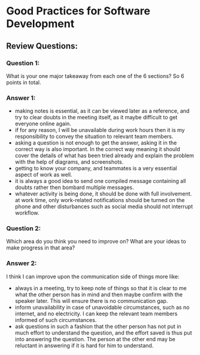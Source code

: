 # Good Practices for Software Development

## Review Questions:

### Question 1:

What is your one major takeaway from each one of the 6 sections? So 6 points in total.

### Answer 1:

- making notes is essential, as it can be viewed later as a reference, and try to clear doubts in the meeting itself, as it maybe difficult to get everyone online again.
- if for any reason, I will be unavailable during work hours then it is my responsibility to convey the situation to relevant team members.
- asking a question is not enough to get the answer, asking it in the correct way is also important. In the correct way meaning it should cover the details of what has been tried already and explain the problem with the help of diagrams, and screenshots.
- getting to know your company, and teammates is a very essential aspect of work as well.
- it is always a good idea to send one compiled message containing all doubts rather then bombard multiple messages.
- whatever activity is being done, it should be done with full involvement. at work time, only work-related notifications should be turned on the phone and other disturbances such as social media should not interrupt workflow.

### Question 2:

Which area do you think you need to improve on? What are your ideas to make progress in that area?

### Answer 2:

I think I can improve upon the communication side of things more like:

- always in a meeting, try to keep note of things so that it is clear to me what the other person has in mind and then maybe confirm with the speaker later. This will ensure there is no communication gap.
- inform unavailability in case of unavoidable circumstances, such as no internet, and no electricity. I can keep the relevant team members informed of such circumstances.
- ask questions in such a fashion that the other person has not put in much effort to understand the question, and the effort saved is thus put into answering the question. The person at the other end may be reluctant in answering if it is hard for him to understand.
